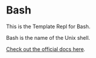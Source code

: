 # Bash

This is the Template Repl for Bash.

Bash is the name of the Unix shell.

[Check out the official docs here](https://www.gnu.org/software/bash/manual/bash.html).
